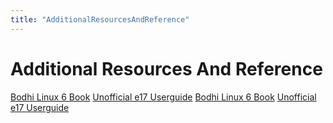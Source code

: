 ```yaml
---
title: "AdditionalResourcesAndReference"
---
```

# Additional Resources And Reference
[Bodhi Linux 6 Book](https://www.smashwords.com/books/view/1086439)
[Unofficial e17 Userguide](https://en.wikibooks.org/wiki/The_Unofficial_Enlightenment_User's_Manual)
[Bodhi Linux 6 Book](https://www.smashwords.com/books/view/1086439)
[Unofficial e17 Userguide](https://en.wikibooks.org/wiki/The_Unofficial_Enlightenment_User's_Manual)


